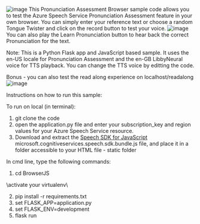![image](https://user-images.githubusercontent.com/31500515/112596487-e4513100-8e31-11eb-9cd1-d08c93887409.png)
This Pronunciation Assessment Browser sample code allows you to test the Azure Speech Service Pronunciation Assessment feature in your own browser. You can simply enter your reference text or choose a random Tongue Twister and click on the record button to test your voice.
![image](https://user-images.githubusercontent.com/31500515/112596145-6c830680-8e31-11eb-9d88-26eca37df10e.png)
You can also play the Learn Pronunciation button to hear back the correct Pronunciation for the text.

Note: This is a Python Flask app and JavaScript based sample. It uses the en-US locale for Pronunciation Assessment and the en-GB LibbyNeural voice for TTS playback. You can change the TTS voice by editting the code.

Bonus - you can also test the read along experience on localhost/readalong
![image](https://user-images.githubusercontent.com/31500515/112596985-8e30bd80-8e32-11eb-9fb2-385105e7ab96.png)

Instructions on how to run this sample:

To run on local (in terminal):
 
1. git clone the code
2. open the application.py file and enter your subscription_key and region values for your Azure Speech Service resource. 
3. Download and extract the [Speech SDK for JavaScript](https://aka.ms/csspeech/jsbrowserpackage)  microsoft.cognitiveservices.speech.sdk.bundle.js file, and place it in a folder accessible to your HTML file - static folder 

In cmd line, type the following commands:

1. cd BrowserJS

\\activate your virtualenv\\

2. pip install -r requirements.txt
3. set FLASK_APP=application.py
4. set FLASK_ENV=development
5. flask run

